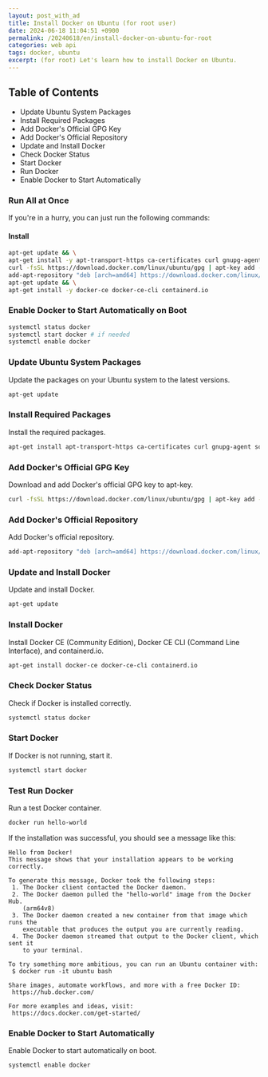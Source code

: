 ```yaml
---
layout: post_with_ad
title: Install Docker on Ubuntu (for root user)
date: 2024-06-18 11:04:51 +0900
permalink: /20240618/en/install-docker-on-ubuntu-for-root
categories: web api
tags: docker, ubuntu
excerpt: (for root) Let's learn how to install Docker on Ubuntu.
---
```


## **Table of Contents**

* Update Ubuntu System Packages
* Install Required Packages
* Add Docker's Official GPG Key
* Add Docker's Official Repository
* Update and Install Docker
* Check Docker Status
* Start Docker
* Run Docker
* Enable Docker to Start Automatically

### Run All at Once

If you're in a hurry, you can just run the following commands:

#### Install

```sh
apt-get update && \
apt-get install -y apt-transport-https ca-certificates curl gnupg-agent software-properties-common && \
curl -fsSL https://download.docker.com/linux/ubuntu/gpg | apt-key add - && \
add-apt-repository "deb [arch=amd64] https://download.docker.com/linux/ubuntu $(lsb_release -cs) stable" && \
apt-get update && \
apt-get install -y docker-ce docker-ce-cli containerd.io
```

### Enable Docker to Start Automatically on Boot
```sh
systemctl status docker
systemctl start docker # if needed
systemctl enable docker
```

### Update Ubuntu System Packages

Update the packages on your Ubuntu system to the latest versions.

```sh
apt-get update
```

### Install Required Packages

Install the required packages.

```sh
apt-get install apt-transport-https ca-certificates curl gnupg-agent software-properties-common
```

### Add Docker's Official GPG Key

Download and add Docker's official GPG key to apt-key.

```sh
curl -fsSL https://download.docker.com/linux/ubuntu/gpg | apt-key add -
```

### Add Docker's Official Repository

Add Docker's official repository.

```sh
add-apt-repository "deb [arch=amd64] https://download.docker.com/linux/ubuntu $(lsb_release -cs) stable"
```

### Update and Install Docker

Update and install Docker.

```sh
apt-get update
```

### Install Docker

Install Docker CE (Community Edition), Docker CE CLI (Command Line Interface), and containerd.io.

```sh
apt-get install docker-ce docker-ce-cli containerd.io
```

### Check Docker Status

Check if Docker is installed correctly.

```sh
systemctl status docker
```

### Start Docker

If Docker is not running, start it.

```sh
systemctl start docker
```

### Test Run Docker

Run a test Docker container.

```sh
docker run hello-world
```

If the installation was successful, you should see a message like this:

```
Hello from Docker!
This message shows that your installation appears to be working correctly.

To generate this message, Docker took the following steps:
 1. The Docker client contacted the Docker daemon.
 2. The Docker daemon pulled the "hello-world" image from the Docker Hub.
    (arm64v8)
 3. The Docker daemon created a new container from that image which runs the
    executable that produces the output you are currently reading.
 4. The Docker daemon streamed that output to the Docker client, which sent it
    to your terminal.

To try something more ambitious, you can run an Ubuntu container with:
 $ docker run -it ubuntu bash

Share images, automate workflows, and more with a free Docker ID:
 https://hub.docker.com/

For more examples and ideas, visit:
 https://docs.docker.com/get-started/
```

### Enable Docker to Start Automatically

Enable Docker to start automatically on boot.

```sh
systemctl enable docker
```